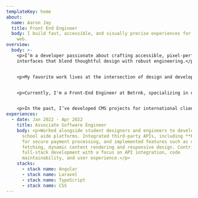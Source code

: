 ```yaml
---
templateKey: home
about:
  name: Aaron Jay
  title: Front End Engineer
  body: I build fast, accessible, and visually precise experiences for the modern
    web.
overview:
  body: >-
    <p>I’m a developer passionate about crafting accessible, pixel-perfect user
    interfaces that blend thoughtful design with robust engineering.</p>


    <p>My favorite work lives at the intersection of design and development—creating experiences that not only look great but are meticulously built for performance and usability.</p>


    <p>Currently, I'm a Front-End Engineer at Betrnk, specializing in development. I help design, build, and maintain the UI components that power Betrnk's frontend, ensuring our platform meets web accessibility standards and best practices to deliver an inclusive user experience.</p>


    <p>In the past, I’ve developed CMS projects for international clients and built software across agencies, startups, and businesses in industries ranging from digital media to tech.</p>
experiences:
  - date: Jan 2022 - Apr 2022
    title: Associate Software Engineer
    body: <p>Worked alongside student designers and engineers to develop and enhance
      school aide platforms. Integrated third-party APIs, including **Paymongo**
      for secure payment processing, and implemented features such as user data
      fetching, dynamic content rendering and responsive design. Contributed to
      full-stack development with a focus on API integration, code
      maintainability, and user experience.</p>
    stacks:
      - stack name: Angular
      - stack name: Laravel
      - stack name: TypeScript
      - stack name: CSS
---
```

